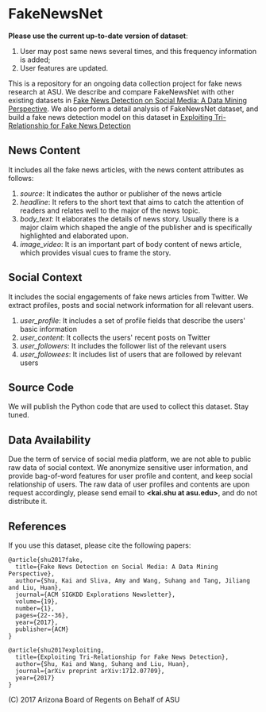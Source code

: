 # FakeNewsNet

**Please use the current up-to-date version of dataset**:
1) User may post same news several times, and this frequency information is added;
2) User features are updated.

This is a repository for an ongoing data collection project for fake news research at ASU. We describe and compare FakeNewsNet with other existing datasets in [Fake News Detection on Social Media: A Data Mining Perspective].
We also perform a detail analysis of FakeNewsNet dataset, and build a fake news detection model on this dataset in [Exploiting Tri-Relationship for Fake News Detection]

## News Content
It includes all the fake news articles, with the news content attributes as follows:
1. _source_: It indicates the author or publisher of the news article
2. _headline_: It refers to the short text that aims to catch the attention of readers and relates well to the major of the news topic.
3. _body_text_: It elaborates the details of news story. Usually there is a major claim which shaped the angle of the publisher and is specifically highlighted and elaborated upon.
4. _image_video_: It is an important part of body content of news article, which provides visual cues to frame the story.

## Social Context
It includes the social engagements of fake news articles from Twitter. We extract profiles, posts and social network information for all relevant users. 
1. _user_profile_: It includes a set of profile fields that describe the users' basic information
2. _user_content_: It collects the users' recent posts on Twitter
3. _user_followers_: It includes the follower list of the relevant users
4. _user_followees_: It includes list of users that are followed by relevant users

## Source Code
We will publish the Python code that are used to collect this dataset. Stay tuned.

## Data Availability
<!--We will public the dataset soon. -->
Due the term of service of social media platform, we are not able to public raw data of social context. We anonymize sensitive user information, and provide bag-of-word features for user profile and content, and keep social relationship of users. 
The raw data of user profiles and contents are upon request accordingly, please send email to **<kai.shu at asu.edu>**, and do not distribute it.

## References
If you use this dataset, please cite the following papers:
~~~~
@article{shu2017fake,
  title={Fake News Detection on Social Media: A Data Mining Perspective},
  author={Shu, Kai and Sliva, Amy and Wang, Suhang and Tang, Jiliang and Liu, Huan},
  journal={ACM SIGKDD Explorations Newsletter},
  volume={19},
  number={1},
  pages={22--36},
  year={2017},
  publisher={ACM}
}
~~~~
~~~~
@article{shu2017exploiting,
  title={Exploiting Tri-Relationship for Fake News Detection},
  author={Shu, Kai and Wang, Suhang and Liu, Huan},
  journal={arXiv preprint arXiv:1712.07709},
  year={2017}
}
~~~~
[Fake News Detection on Social Media: A Data Mining Perspective]:<https://arxiv.org/abs/1708.01967>
[Exploiting Tri-Relationship for Fake News Detection]:<http://arxiv.org/abs/1712.07709>

(C) 2017 Arizona Board of Regents on Behalf of ASU
